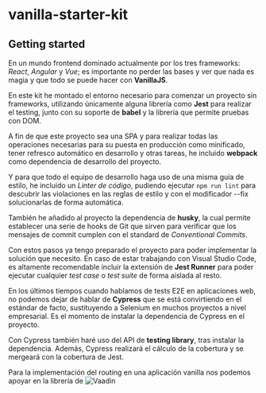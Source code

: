 # vanilla-starter-kit

## Getting started

En un mundo frontend dominado actualmente por los tres frameworks: *React*, *Angular* y *Vue*; es importante no perder las bases y ver que nada es magia y que todo se puede hacer con **VanillaJS**.

En este kit he montado el entorno necesario para comenzar un
proyecto sin frameworks, utilizando únicamente alguna librería como **Jest** para realizar el testing, junto con su soporte de **babel** y la librería que permite pruebas con DOM.

A fin de que este proyecto sea una SPA y para realizar todas las operaciones necesarias para su puesta en producción como minificado, tener refresco automático en desarrollo y otras tareas,
he incluido **webpack** como dependencia de desarrollo del proyecto.

Y para que todo el equipo de desarrollo haga uso de una misma guía de estilo, he incluido un *Linter de código*, pudiendo ejecutar `npm run lint` para descubrir las violaciones en las reglas de estilo y con el
modificador --fix solucionarlas de forma automática.

También he añadido al proyecto la dependencia de **husky**, la cual permite establecer una serie de hooks de Git que sirven para verificar que los mensajes de commit cumplen con el standard de *Conventional Commits*.

Con estos pasos ya tengo preparado el proyecto para poder implementar la solución que necesito. En caso de estar trabajando con Visual Studio Code, es altamente recomendable incluir la extensión de **Jest Runner** para poder ejecutar cualquier *test case* o *test suite* de forma aislada al resto.

En los últimos tiempos cuando hablamos de tests E2E en aplicaciones web, no podemos dejar de hablar de **Cypress** que se está convirtiendo en el estándar de facto, sustituyendo a Selenium en muchos proyectos a nivel empresarial. Es el momento de instalar la dependencia de Cypress en el proyecto.

Con Cypress también haré uso del API de **testing library**, tras instalar la dependencia. Además, Cypress realizará el cálculo de la cobertura y se mergeará con la cobertura de Jest.

Para la implementación del routing en una aplicación vanilla nos podemos apoyar en la librería de ![Vaadin](https://vaadin.com/router)